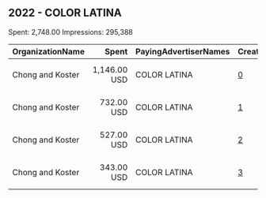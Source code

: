 ## 2022 - COLOR LATINA 
Spent: 2,748.00
Impressions: 295,388

|OrganizationName|Spent|PayingAdvertiserNames|CreativeUrls|Impressions|Genders|AgeBrackets|CountryCodes|BillingAddresses|CandidateBallotInformation|
|:---|---:|:---|:---|---:|:---|:---|:---|:---|:---|
|Chong and Koster|1,146.00 USD|COLOR LATINA|[0](https://www.snap.com/political-ads/asset/dd2620b5b93a5bad0dcde489e96d31fa1cfc13032dd3c8921a1b59d58d8f630a?mediaType=png)|130,686||18-30|united states|"1640 Rhode Island Ave. NW, Suite 600,Washington,20036,US"||
|Chong and Koster|732.00 USD|COLOR LATINA|[1](https://www.snap.com/political-ads/asset/3d5d54888b8bdb3bf78a0c9b747e21ecf572e8157a59bfd51f8c3e3b54813f1a?mediaType=png)|76,976||18-30|united states|"1640 Rhode Island Ave. NW, Suite 600,Washington,20036,US"||
|Chong and Koster|527.00 USD|COLOR LATINA|[2](https://www.snap.com/political-ads/asset/e3ae0253d4ed4033b05c5299ac81f9d19074cecd968684f5149df999645c587a?mediaType=png)|54,695||18-30|united states|"1640 Rhode Island Ave. NW, Suite 600,Washington,20036,US"||
|Chong and Koster|343.00 USD|COLOR LATINA|[3](https://www.snap.com/political-ads/asset/f23d3b796242944465689aa9b054ee0261ad190e7e7ff0ff23d5ecc33b11450b?mediaType=png)|33,031||18-30|united states|"1640 Rhode Island Ave. NW, Suite 600,Washington,20036,US"||

